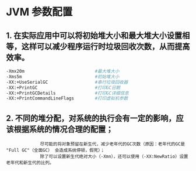 # JVM 参数配置
## 1. 在实际应用中可以将初始堆大小和最大堆大小设置相等，这样可以减少程序运行时垃圾回收次数，从而提高效率。
```bash
-Xmx20m                           #最大堆大小
-Xms5m                            #初始堆大小
-XX:+UseSerialGC                  #串行垃圾回收器
-XX:+PrintGC                      #打印GC日期
-XX:+PrintGCDetails               #打印GC详细信息
-XX:+PrintCommandLineFlags        #打印虚拟机参数
```
## 2. 不同的堆分配，对系统的执行会有一定的影响，应该根据系统的情况合理的配置；
                 尽可能的将对象预留在新生代，减少老年代的GC次数（原因：老年代的GC是 "Full GC"（全面GC） 会造成系统停顿，假死）；
                 除了可以设置新生代绝对大小（-Xmn），还可以使用（-XX:NewRatio）设置老年代和新生代的比列。
```bash

```